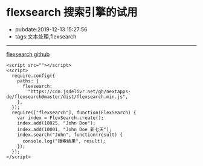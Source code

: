 # flexsearch 搜索引擎的试用

- pubdate:2019-12-13 15:27:56
- tags:文本处理,flexsearch

---

[flexsearch github](https://github.com/nextapps-de/flexsearch/)

```html{run}
<script src=""></script>
<script>
  require.config({
    paths: {
      flexsearch:
        "https://cdn.jsdelivr.net/gh/nextapps-de/flexsearch@master/dist/flexsearch.min.js",
    },
  });
  require(["flexsearch"], function(FlexSearch) {
    var index = FlexSearch.create();
    index.add(10025, "John Doe");
    index.add(10001, "John Doe 新七天");
    index.search("John", function(result) {
      console.log("搜索结果", result);
    });
  });
</script>
```
